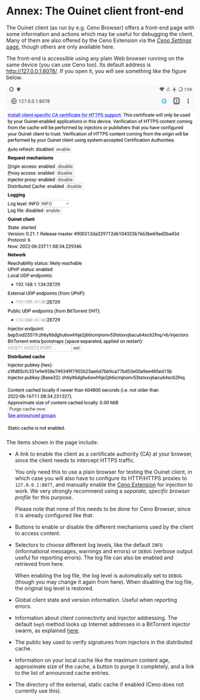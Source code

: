 # Annex: The Ouinet client front-end

The Ouinet client (as run by e.g. Ceno Browser) offers a front-end page with some information and actions which may be useful for debugging the client.  Many of them are also offered by the Ceno Extension via the [*Ceno Settings* page](../browser/settings.md), though others are only available here.

The front-end is accessible using any plain Web browser running on the same device (you can use Ceno too).  Its default address is <http://127.0.0.1:8078/>.  If you open it, you will see something like the figure below.

![Figure: The client front-end](images/front-end.png)

The items shown in the page include:

- A link to enable the client as a certificate authority (CA) at your browser, since the client needs to intercept HTTPS traffic.

  You only need this to use a plain browser for testing the Ouinet client, in which case you will also have to configure its HTTP/HTTPS proxies to `127.0.0.1:8077`, and manually enable the [Ceno Extension][] for injection to work.  We very strongly recommend using a *separate, specific browser profile* for this purpose.

  Please note that none of this needs to be done for Ceno Browser, since it is already configured like that.

- Buttons to enable or disable the different mechanisms used by the client to access content.

- Selectors to choose different log levels, like the default `INFO` (informational messages, warnings and errors) or `DEBUG` (verbose output useful for reporting errors).  The log file can also be enabled and retrieved from here.

  When enabling the log file, the log level is automatically set to `DEBUG` (though you may change it again from here).  When disabling the log file, the original log level is restored.

- Global client state and version information.  Useful when reporting errors.

- Information about client connectivity and injector addressing.  The default `bep5` method looks up Internet addresses in a BitTorrent injector swarm, as explained [here](../concepts/how.md).

- The public key used to verify signatures from injectors in the distributed cache.

- Information on your local cache like the maximum content age, approximate size of the cache, a button to purge it completely, and a link to the list of announced cache entries.

- The directory of the external, static cache if enabled (Ceno does not currently use this).

[Ceno Extension]: https://github.com/censorship-no/ceno-ext-settings/

